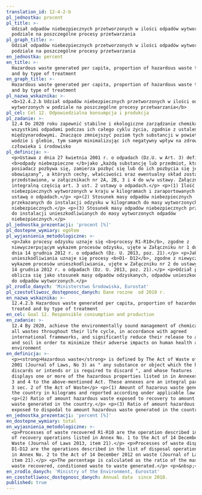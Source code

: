 ```yaml
---
translation_id: 12-4-2-b
pl_jednostka: procent
pl_title: >-
  Udział odpadów niebezpiecznych przetworzonych w ilości odpadów wytworzonych w
  podziale na poszczególne procesy przetwarzania
pl_graph_title: >-
  Udział odpadów niebezpiecznych przetworzonych w ilości odpadów wytworzonych w
  podziale na poszczególne procesy przetwarzania
en_jednostka: percent
en_title: >-
  Hazardous waste generated per capita, proportion of hazardous waste treated
  and by type of treatment
en_graph_title: >-
  Hazardous waste generated per capita, proportion of hazardous waste treated
  and by type of treatment
pl_nazwa_wskaznika: >-
  <b>12.4.2.b Udział odpadów niebezpiecznych przetworzonych w ilości odpadów
  wytworzonych w podziale na poszczególne procesy przetwarzania</b>
pl_cel: Cel 12. Odpowiedzialna konsumpcja i produkcja
pl_zadanie: >-
  12.4 Do 2020 roku zapewnić stabilne i ekologiczne zarządzanie chemikaliami i
  wszystkimi odpadami podczas ich całego cyklu życia, zgodnie z ustaleniami
  międzynarodowymi. Znacząco zmniejszyć poziom tych substancji w powietrzu,
  wodzie i glebie, tym samym minimalizując ich negatywny wpływ na zdrowie
  człowieka i środowisko
pl_definicja: >-
  <p>Ustawa z dnia 27 kwietnia 2001 r. o odpadach (Dz.U. w Art. 3) definiuje
  <b>odpady niebezpieczne </b>jako „każdą substancję lub przedmiot, których
  posiadacz pozbywa się, zamierza pozbyć się lub do ich pozbycia się jest
  obowiązany”, a których cechy, właściwości oraz ewentualny skład zostały
  przedstawione, w załącznikach nr 2A, 2B, 3 i 4 do w/w ustawy. Załączniki te są
  integralną częścią art. 3 ust. 2 ustawy o odpadach.</p> <p>(1) Ilość odpadów
  niebezpiecznych wytworzonych w kraju w kilogramach i zaraportowanych zgodnie z
  ustawą o odpadach.</p> <p>(2) Stosunek masy odpadów niebezpiecznych
  przekazanych do instalacji odzysku w kilogramach do masy wytworzonych odpadów
  niebezpiecznych.</p> <p>(3) Stosunek masy odpadów niebezpiecznych przekazanych
  do instalacji unieszkodliwianych do masy wytworzonych odpadów
  niebezpiecznych.</p>
pl_jednostka_prezentacji: 'procent [%]'
pl_dostepne_wymiary: ogółem
pl_wyjasnienia_metodologiczne: >-
  <p>Jako procesy odzysku uznaje się <b>procesy R1-R10</b>, zgodne z
  niewyczerpującym wykazem procesów odzysku, ujęte w Załączniku nr 1 do ustawy z
  dnia 14 grudnia 2012 r. o odpadach (Dz. U. 2013, poz. 21).</p> <p>Jako procesy
  unieszkodliwiania uznaje się procesy <b>D1- D12</b>, zgodne z niewyczerpującym
  wykazem procesów unieszkodliwiania, ujęte w Załączniku nr 2 do ustawy z dnia
  14 grudnia 2012 r. o odpadach (Dz. U. 2013, poz. 21).</p> <p>Udział procentowy
  oblicza się jako stosunek masy odpadów odzyskanych, odpadów unieszkodliwionych
  do odpadów wytworzonych.</p>
pl_zrodlo_danych: 'Ministerstwo Środowiska, Eurostat'
pl_czestotliwosc_dostępnosc_danych: Dane roczne  od 2010 r.
en_nazwa_wskaznika: >-
  12.4.2.b Hazardous waste generated per capita, proportion of hazardous waste
  treated and by type of treatment
en_cel: Goal 12. Responsible consumption and production
en_zadanie: >-
  12.4 By 2020, achieve the environmentally sound management of chemicals and
  all wastes throughout their life cycle, in accordance with agreed
  international frameworks, and significantly reduce their release to air, water
  and soil in order to minimize their adverse impacts on human health and the
  environment
en_definicja: >-
  <p><strong>Hazardous waste</strong> is defined by The Act of Waste of 27 April
  2001 (Journal of Laws, No 3) as " any substance or object which the holder
  discards or intends or is required to discard ", and whose features , which
  displays one or more of the hazardous properties listed in in Annexes 2A, 2B,
  3 and 4 to the above-mentioned Act. These annexes are an integral part of art.
  3 sec. 2 of the Act of Waste</p> <p>(1) Amount of hazarous waste generated in
  the country in kilograms and reported according under applicable law.</p>
  <p>(2) Ratio of amount hazardous waste exposed to recovery to amount hazardous
  waste generated in the country.</p> <p>(3) Ratio of amount hazardous waste
  exposed to dispodal to amount hazardous waste generated in the country.</p>
en_jednostka_prezentacji: 'percent [%]'
en_dostepne_wymiary: total
en_wyjasnienia_metodologiczne: >-
  <p>Processes of waste recovered R1-R10 are the operation described in the list
  of recovery operations listed in Annex No. 1 to the Act of 14 December 2012 on
  Waste (Journal of Laws 2013, item 21).</p> <p>Processes of waste disposal
  D1-D12 are the operations described in the list of disposal operations listed
  in Annex No. 2 to the Act of 14 December 2012 on waste (Journal of Laws 2013,
  item 21).</p> <p>The percentage is calculated as the ratio of the mass of
  waste recovered, conditioned waste to waste generated.</p> <p>&nbsp;</p>
en_zrodlo_danych: 'Ministry of the Environment, Eurostat'
en_czestotliwosc_dostępnosc_danych: Annual data  since 2010.
published: true
---
```

